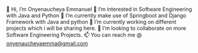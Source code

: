
👋 Hi, I’m Onyenaucheya Emmanuel
👀 I’m interested in Software Engineering with Java and Python
🌱 I’m currently make use of Springboot and Django Framework with Java and python
🌱 I’m currently working on different projects which i will be sharing here.
💞️ I’m looking to collaborate on more Software Engineering Projects.
📫 You can reach me @ onyenaucheyaemma@gmail.com

